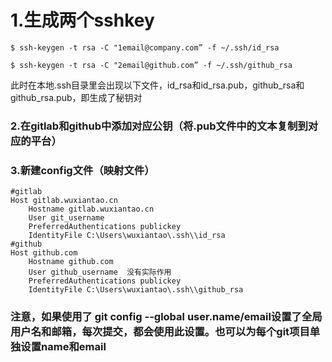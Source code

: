 # 1.生成两个sshkey
```
$ ssh-keygen -t rsa -C "1email@company.com” -f ~/.ssh/id_rsa

$ ssh-keygen -t rsa -C "2email@github.com” -f ~/.ssh/github_rsa
```
此时在本地.ssh目录里会出现以下文件，id_rsa和id_rsa.pub，github_rsa和github_rsa.pub，即生成了秘钥对

### 2.在gitlab和github中添加对应公钥（将.pub文件中的文本复制到对应的平台）

### 3.新建config文件（映射文件）

```
#gitlab
Host gitlab.wuxiantao.cn
    Hostname gitlab.wuxiantao.cn
    User git_username 
    PreferredAuthentications publickey
    IdentityFile C:\Users\wuxiantao\.ssh\\id_rsa
#github
Host github.com
    Hostname github.com
    User github_username  没有实际作用
    PreferredAuthentications publickey
    IdentityFile C:\Users\wuxiantao\.ssh\\github_rsa
```

### 注意，如果使用了 git config --global user.name/email设置了全局用户名和邮箱，每次提交，都会使用此设置。也可以为每个git项目单独设置name和email


